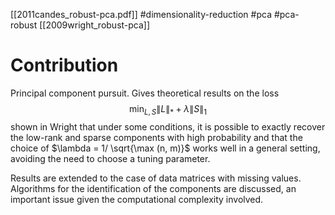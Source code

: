 [[2011candes_robust-pca.pdf]]
#dimensionality-reduction #pca #pca-robust
[[2009wright_robust-pca]]

# Contribution 

   Principal component pursuit. Gives theoretical results on the loss 
   $$
      \min_{L, S}\|L\|_\ast + \lambda \|S\|_1
   $$
   shown in Wright that under some conditions, it is possible to exactly recover the low-rank and sparse components with high probability and that the choice of $\lambda = 1/ \sqrt{\max (n, m)}$ works well in a general setting, avoiding the need to choose a tuning parameter. 
   
   Results are extended to the case of data matrices with missing values. Algorithms for the identification of the components are discussed, an important issue given the computational complexity involved. 
